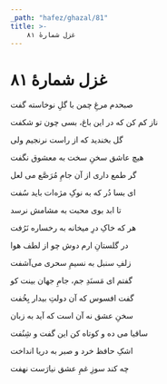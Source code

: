 ```yaml
---
_path: "hafez/ghazal/81"
title: >-
    غزل شمارهٔ ۸۱
---
```

# غزل شمارهٔ ۸۱

<div class="b" id="bn1"><div class="m1"><p>صبحدم مرغِ چمن با گلِ نوخاسته گفت</p></div>
<div class="m2"><p>ناز کم کن که در این باغ، بسی چون تو شکفت</p></div></div>
<div class="b" id="bn2"><div class="m1"><p>گل بخندید که از راست نرنجیم ولی</p></div>
<div class="m2"><p>هیچ عاشق سخنِ سخت به معشوق نگفت</p></div></div>
<div class="b" id="bn3"><div class="m1"><p>گر طمع داری از آن جامِ مُرَصَّع می لعل</p></div>
<div class="m2"><p>ای بسا دُر که به نوکِ مژه‌ات باید سُفت</p></div></div>
<div class="b" id="bn4"><div class="m1"><p>تا ابد بوی محبت به مشامش نرسد</p></div>
<div class="m2"><p>هر که خاکِ درِ میخانه به رخساره نَرُفت</p></div></div>
<div class="b" id="bn5"><div class="m1"><p>در گلستانِ ارم دوش چو از لطف هوا</p></div>
<div class="m2"><p>زلفِ سنبل به نسیمِ سحری می‌آشفت</p></div></div>
<div class="b" id="bn6"><div class="m1"><p>گفتم ای مَسنَدِ جم، جامِ جهان بینت کو</p></div>
<div class="m2"><p>گفت افسوس که آن دولتِ بیدار بِخُفت</p></div></div>
<div class="b" id="bn7"><div class="m1"><p>سخنِ عشق نه آن است که آید به زبان</p></div>
<div class="m2"><p>ساقیا می ده و کوتاه کن این گفت و شِنُفت</p></div></div>
<div class="b" id="bn8"><div class="m1"><p>اشکِ حافظ خرد و صبر به دریا انداخت</p></div>
<div class="m2"><p>چه کند سوزِ غمِ عشق نیارَست نهفت</p></div></div>
